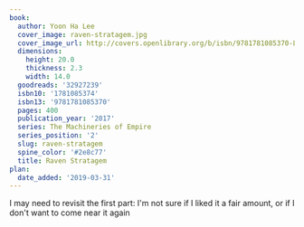 ```yaml
---
book:
  author: Yoon Ha Lee
  cover_image: raven-stratagem.jpg
  cover_image_url: http://covers.openlibrary.org/b/isbn/9781781085370-L.jpg
  dimensions:
    height: 20.0
    thickness: 2.3
    width: 14.0
  goodreads: '32927239'
  isbn10: '1781085374'
  isbn13: '9781781085370'
  pages: 400
  publication_year: '2017'
  series: The Machineries of Empire
  series_position: '2'
  slug: raven-stratagem
  spine_color: '#2e8c77'
  title: Raven Stratagem
plan:
  date_added: '2019-03-31'
---
```


I may need to revisit the first part: I'm not sure if I liked it a fair amount, or if I don't want to come near it again
